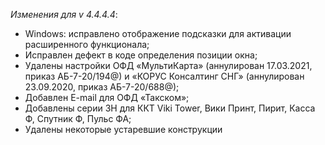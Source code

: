 _Изменения для v 4.4.4.4_:
- Windows: исправлено отображение подсказки для активации расширенного функционала;
- Исправлен дефект в коде определения позиции окна;
- Удалены настройки ОФД «МультиКарта» (аннулирован 17.03.2021, приказ АБ-7-20/194@) и «КОРУС Консалтинг СНГ» (аннулирован 23.09.2020, приказ АБ-7-20/688@);
- Добавлен E-mail для ОФД «Такском»;
- Добавлены серии ЗН для ККТ Viki Tower, Вики Принт, Пирит, Касса Ф, Спутник Ф, Пульс ФА;
- Удалены некоторые устаревшие конструкции
